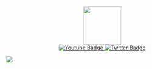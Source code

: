 <div id="header" align="center">
  <img src="https://media.giphy.com/media/ao9DUiTKH60XS/giphy.gif" width="100"/>
</div>

<div id="badges" align="center">
  
  <a href="https://music.youtube.com/watch?v=dQw4w9WgXcQ&si=1pQjzwc7fW_8Yw3b">
    <img src="https://img.shields.io/badge/YouTube-red?style=for-the-badge&logo=youtube&logoColor=white" alt="Youtube Badge"/>
  </a>
  <a href="https://twitter.com">
    <img src="https://img.shields.io/badge/Twitter-blue?style=for-the-badge&logo=twitter&logoColor=white" alt="Twitter Badge"/>
  </a>
 
</div>


  ![](https://komarev.com/ghpvc/?username=joelljoel&style=for-the-badge)

